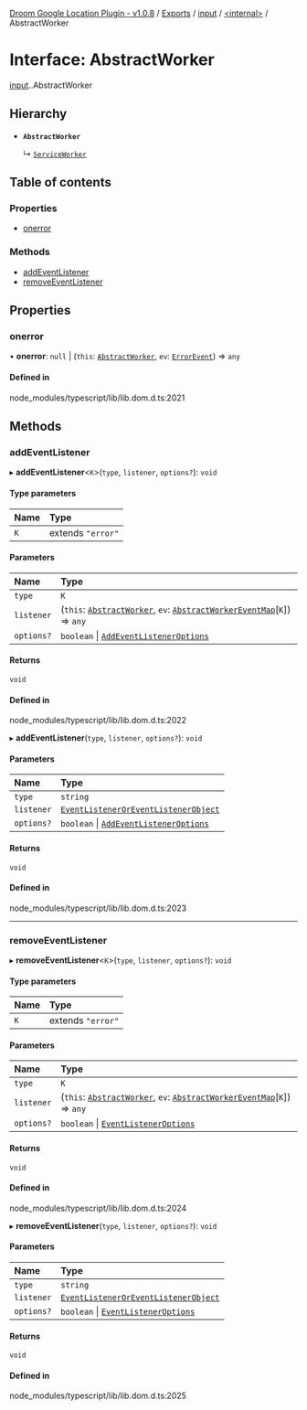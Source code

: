 [Droom Google Location Plugin - v1.0.8](../README.md) / [Exports](../modules.md) / [input](../modules/input.md) / [<internal\>](../modules/input._internal_.md) / AbstractWorker

# Interface: AbstractWorker

[input](../modules/input.md).[<internal>](../modules/input._internal_.md).AbstractWorker

## Hierarchy

- **`AbstractWorker`**

  ↳ [`ServiceWorker`](input._internal_.ServiceWorker.md)

## Table of contents

### Properties

- [onerror](input._internal_.AbstractWorker.md#onerror)

### Methods

- [addEventListener](input._internal_.AbstractWorker.md#addeventlistener)
- [removeEventListener](input._internal_.AbstractWorker.md#removeeventlistener)

## Properties

### onerror

• **onerror**: ``null`` \| (`this`: [`AbstractWorker`](input._internal_.AbstractWorker.md), `ev`: [`ErrorEvent`](../modules/input._internal_.md#errorevent)) => `any`

#### Defined in

node_modules/typescript/lib/lib.dom.d.ts:2021

## Methods

### addEventListener

▸ **addEventListener**<`K`\>(`type`, `listener`, `options?`): `void`

#### Type parameters

| Name | Type |
| :------ | :------ |
| `K` | extends ``"error"`` |

#### Parameters

| Name | Type |
| :------ | :------ |
| `type` | `K` |
| `listener` | (`this`: [`AbstractWorker`](input._internal_.AbstractWorker.md), `ev`: [`AbstractWorkerEventMap`](input._internal_.AbstractWorkerEventMap.md)[`K`]) => `any` |
| `options?` | `boolean` \| [`AddEventListenerOptions`](input._internal_.AddEventListenerOptions.md) |

#### Returns

`void`

#### Defined in

node_modules/typescript/lib/lib.dom.d.ts:2022

▸ **addEventListener**(`type`, `listener`, `options?`): `void`

#### Parameters

| Name | Type |
| :------ | :------ |
| `type` | `string` |
| `listener` | [`EventListenerOrEventListenerObject`](../modules/input._internal_.md#eventlisteneroreventlistenerobject) |
| `options?` | `boolean` \| [`AddEventListenerOptions`](input._internal_.AddEventListenerOptions.md) |

#### Returns

`void`

#### Defined in

node_modules/typescript/lib/lib.dom.d.ts:2023

___

### removeEventListener

▸ **removeEventListener**<`K`\>(`type`, `listener`, `options?`): `void`

#### Type parameters

| Name | Type |
| :------ | :------ |
| `K` | extends ``"error"`` |

#### Parameters

| Name | Type |
| :------ | :------ |
| `type` | `K` |
| `listener` | (`this`: [`AbstractWorker`](input._internal_.AbstractWorker.md), `ev`: [`AbstractWorkerEventMap`](input._internal_.AbstractWorkerEventMap.md)[`K`]) => `any` |
| `options?` | `boolean` \| [`EventListenerOptions`](input._internal_.EventListenerOptions.md) |

#### Returns

`void`

#### Defined in

node_modules/typescript/lib/lib.dom.d.ts:2024

▸ **removeEventListener**(`type`, `listener`, `options?`): `void`

#### Parameters

| Name | Type |
| :------ | :------ |
| `type` | `string` |
| `listener` | [`EventListenerOrEventListenerObject`](../modules/input._internal_.md#eventlisteneroreventlistenerobject) |
| `options?` | `boolean` \| [`EventListenerOptions`](input._internal_.EventListenerOptions.md) |

#### Returns

`void`

#### Defined in

node_modules/typescript/lib/lib.dom.d.ts:2025
